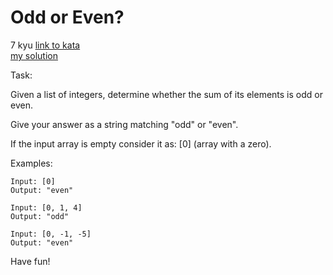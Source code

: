 # Odd or Even?
7 kyu
[link to kata](https://www.codewars.com/kata/5949481f86420f59480000e7/train/javascript)
<br>
[my solution](./kata.js)

Task:

Given a list of integers, determine whether the sum of its elements is odd or even.

Give your answer as a string matching "odd" or "even".

If the input array is empty consider it as: [0] (array with a zero).

Examples:
```
Input: [0]
Output: "even"

Input: [0, 1, 4]
Output: "odd"

Input: [0, -1, -5]
Output: "even"
```
Have fun!